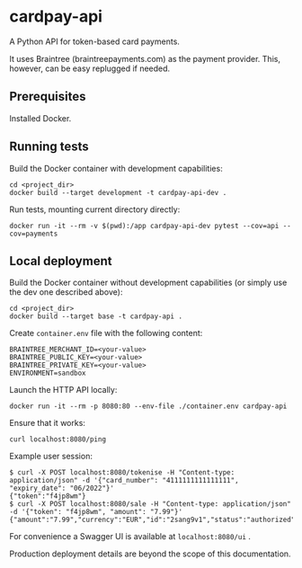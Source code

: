 # cardpay-api

A Python API for token-based card payments.

It uses Braintree (braintreepayments.com) as the payment provider.
This, however, can be easy replugged if needed.


## Prerequisites

Installed Docker.


## Running tests

Build the Docker container with development capabilities:

    cd <project_dir>
    docker build --target development -t cardpay-api-dev .

Run tests, mounting current directory directly:

    docker run -it --rm -v $(pwd):/app cardpay-api-dev pytest --cov=api --cov=payments


## Local deployment

Build the Docker container without development capabilities (or simply use the dev one described above):

    cd <project_dir>
    docker build --target base -t cardpay-api .

Create `container.env` file with the following content:

    BRAINTREE_MERCHANT_ID=<your-value>
    BRAINTREE_PUBLIC_KEY=<your-value>
    BRAINTREE_PRIVATE_KEY=<your-value>
    ENVIRONMENT=sandbox

Launch the HTTP API locally:

    docker run -it --rm -p 8080:80 --env-file ./container.env cardpay-api

Ensure that it works:

    curl localhost:8080/ping

Example user session:

    $ curl -X POST localhost:8080/tokenise -H "Content-type: application/json" -d '{"card_number": "4111111111111111", "expiry_date": "06/2022"}'
    {"token":"f4jp8wm"}
    $ curl -X POST localhost:8080/sale -H "Content-type: application/json" -d '{"token": "f4jp8wm", "amount": "7.99"}'
    {"amount":"7.99","currency":"EUR","id":"2sang9v1","status":"authorized"}

For convenience a Swagger UI is available at `localhost:8080/ui` .

Production deployment details are beyond the scope of this documentation.
